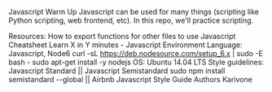 Javascript Warm Up
Javascript can be used for many things (scripting like Python scripting, web frontend, etc). In this repo, we'll practice scripting.

Resources:
How to export functions for other files to use
Javascript Cheatsheet
Learn X in Y minutes - Javascript
Environment
Language: Javascript, Node6 curl -sL <https://deb.nodesource.com/setup_6.x> | sudo -E bash - sudo apt-get install -y nodejs
OS: Ubuntu 14.04 LTS
Style guidelines: Javascript Standard || Javascript Semistandard sudo npm install semistandard --global || Airbnb Javascript Style Guide
Authors
Karivone
